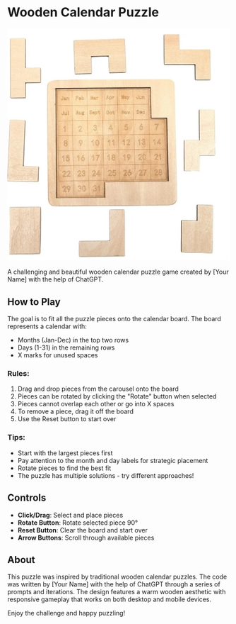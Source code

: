 # Wooden Calendar Puzzle

![Puzzle Image](image.jpeg)

A challenging and beautiful wooden calendar puzzle game created by [Your Name] with the help of ChatGPT.

## How to Play

The goal is to fit all the puzzle pieces onto the calendar board. The board represents a calendar with:

- Months (Jan-Dec) in the top two rows
- Days (1-31) in the remaining rows
- X marks for unused spaces

### Rules:
1. Drag and drop pieces from the carousel onto the board
2. Pieces can be rotated by clicking the "Rotate" button when selected
3. Pieces cannot overlap each other or go into X spaces
4. To remove a piece, drag it off the board
5. Use the Reset button to start over

### Tips:
- Start with the largest pieces first
- Pay attention to the month and day labels for strategic placement
- Rotate pieces to find the best fit
- The puzzle has multiple solutions - try different approaches!

## Controls
- **Click/Drag**: Select and place pieces
- **Rotate Button**: Rotate selected piece 90°
- **Reset Button**: Clear the board and start over
- **Arrow Buttons**: Scroll through available pieces

## About
This puzzle was inspired by traditional wooden calendar puzzles. The code was written by [Your Name] with the help of ChatGPT through a series of prompts and iterations. The design features a warm wooden aesthetic with responsive gameplay that works on both desktop and mobile devices.

Enjoy the challenge and happy puzzling!
